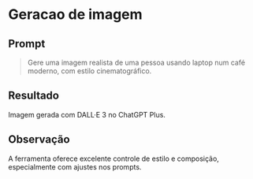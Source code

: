 # Geracao de imagem 

## Prompt
> Gere uma imagem realista de uma pessoa usando laptop num café moderno, com estilo cinematográfico.

## Resultado
Imagem gerada com DALL·E 3 no ChatGPT Plus.

## Observação
A ferramenta oferece excelente controle de estilo e composição, especialmente com ajustes nos prompts.

